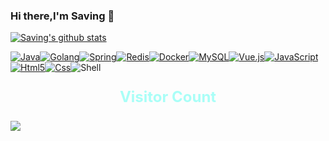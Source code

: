 ### Hi there,I'm Saving 👋

[![Saving's github stats](https://github-readme-stats.vercel.app/api?username=aquanlerou&theme=radical&show_icons=true)](https://github.com/aquanlerou)

[![Java](https://img.shields.io/badge/-Java-007396?style=flat-square&logo=java&logoColor=ffffff)](https://java.com)[![Golang](https://img.shields.io/badge/-Golang-f05032?style=flat-square&logo=go&logoColor=ffffff)](https://golang.org)[![Spring](https://img.shields.io/badge/-Spring-6DB33F?style=flat-square&logo=spring&logoColor=white)](https://spring.io)[![Redis](https://img.shields.io/badge/-Redis-dc382d?style=flat-square&logo=redis&logoColor=white)](https://redis.io)[![Docker](https://img.shields.io/badge/-Docker-2496ED?style=flat-square&logo=docker&logoColor=ffffff)](https://www.docker.com)[![MySQL](https://img.shields.io/badge/-MySQL-003545?style=flat-square&logo=mysql&logoColor=white)](https://www.mysql.com)[![Vue.js](https://img.shields.io/badge/-Vue.js-4fc08d?style=flat-square&logo=vue.js&logoColor=ffffff)](https://vuejs.org)[![JavaScript](https://camo.githubusercontent.com/e7b0c08c3a3c1d4f3d77996b4b40dd79baa1fae68e7e0196540662a135d81b51/68747470733a2f2f696d672e736869656c64732e696f2f62616467652f2d4a6176615363726970742d6637653031383f7374796c653d666c61742d737175617265266c6f676f3d6a617661736372697074266c6f676f436f6c6f723d7768697465)](https://www.ecma-international.org)[![Html5](https://camo.githubusercontent.com/0c3a16a22ae058cfe38a06dc9ea16404cf006409262f547c9ccfa3ec8b30f71e/68747470733a2f2f696d672e736869656c64732e696f2f62616467652f2d48544d4c352d4533344632363f7374796c653d666c61742d737175617265266c6f676f3d68746d6c35266c6f676f436f6c6f723d7768697465)](https://html.spec.whatwg.org)[![Css](https://img.shields.io/badge/-CSS3-1572B6?style=flat-square&logo=css3&logoColor=white)](https://www.w3.org/Style/CSS)![Shell](https://img.shields.io/badge/Shell-f05032?style=flat-square&logo=powershell&logoColor=ffffff)

<p align="center" style="font-size:24px;font-weight:bold;color:#a9fef7;"> 
  Visitor Count<br>
</p>
<img src="https://profile-counter.glitch.me/aquanlerou/count.svg" />

<!--
**aquanlerou/aquanlerou** is a ✨ _special_ ✨ repository because its `README.md` (this file) appears on your GitHub profile.

Here are some ideas to get you started:

- 🔭 I’m currently working on ...
- 🌱 I’m currently learning ...
- 👯 I’m looking to collaborate on ...
- 🤔 I’m looking for help with ...
- 💬 Ask me about ...
- 📫 How to reach me: ...
- 😄 Pronouns: ...
- ⚡ Fun fact: ...
-->
